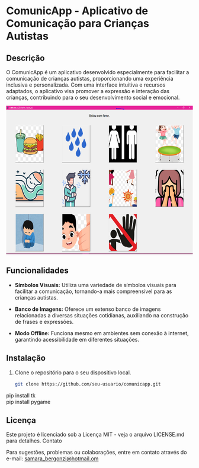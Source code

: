 # ComunicApp - Aplicativo de Comunicação para Crianças Autistas

## Descrição

O ComunicApp é um aplicativo desenvolvido especialmente para facilitar a comunicação de crianças autistas, proporcionando uma experiência inclusiva e personalizada. Com uma interface intuitiva e recursos adaptados, o aplicativo visa promover a expressão e interação das crianças, contribuindo para o seu desenvolvimento social e emocional.

<img src="https://github.com/samarabergonzi/ComunicApp_python/blob/main/APLICATIVO%20COMUNICA%C3%87%C3%83O%20APARA%20CRIAN%C3%87AS.PNG" width="800" height="400" />

## Funcionalidades

- **Símbolos Visuais:** Utiliza uma variedade de símbolos visuais para facilitar a comunicação, tornando-a mais compreensível para as crianças autistas.

- **Banco de Imagens:** Oferece um extenso banco de imagens relacionadas a diversas situações cotidianas, auxiliando na construção de frases e expressões.

- **Modo Offline:** Funciona mesmo em ambientes sem conexão à internet, garantindo acessibilidade em diferentes situações.

## Instalação

1. Clone o repositório para o seu dispositivo local.
   ```bash
   git clone https://github.com/seu-usuario/comunicapp.git

pip install tk<br />
pip install pygame<br />

## Licença

Este projeto é licenciado sob a Licença MIT - veja o arquivo LICENSE.md para detalhes.
Contato

Para sugestões, problemas ou colaborações, entre em contato através do e-mail: samara_bergonzi@hotmail.om
